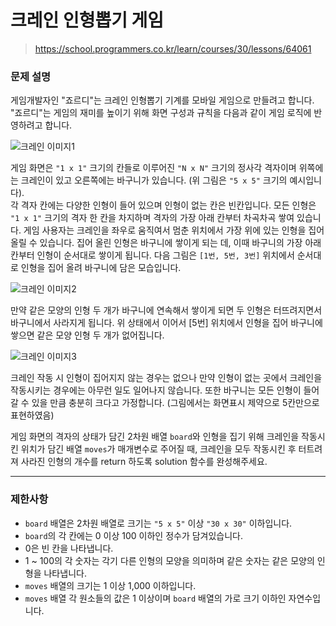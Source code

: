 # 크레인 인형뽑기 게임

> https://school.programmers.co.kr/learn/courses/30/lessons/64061

### 문제 설명

게임개발자인 "죠르디"는 크레인 인형뽑기 기계를 모바일 게임으로 만들려고 합니다.  
"죠르디"는 게임의 재미를 높이기 위해 화면 구성과 규칙을 다음과 같이 게임 로직에 반영하려고 합니다.

![크레인 이미지1](https://user-images.githubusercontent.com/42595869/178921891-9de45bf1-1e24-401e-817d-7a2f76f5ea34.png)

게임 화면은 `"1 x 1"` 크기의 칸들로 이루어진 `"N x N"` 크기의 정사각 격자이며 위쪽에는 크레인이 있고 오른쪽에는 바구니가 있습니다. (위 그림은 `"5 x 5"` 크기의 예시입니다).  
각 격자 칸에는 다양한 인형이 들어 있으며 인형이 없는 칸은 빈칸입니다. 모든 인형은 `"1 x 1"` 크기의 격자 한 칸을 차지하며 격자의 가장 아래 칸부터 차곡차곡 쌓여 있습니다. 게임 사용자는 크레인을 좌우로 움직여서 멈춘 위치에서 가장 위에 있는 인형을 집어 올릴 수 있습니다. 집어 올린 인형은 바구니에 쌓이게 되는 데, 이때 바구니의 가장 아래 칸부터 인형이 순서대로 쌓이게 됩니다. 다음 그림은 `[1번, 5번, 3번]` 위치에서 순서대로 인형을 집어 올려 바구니에 담은 모습입니다.

![크레인 이미지2](https://user-images.githubusercontent.com/42595869/178922717-0d28d57b-e2e4-4fab-a65f-9efd065cd1eb.png)

만약 같은 모양의 인형 두 개가 바구니에 연속해서 쌓이게 되면 두 인형은 터뜨려지면서 바구니에서 사라지게 됩니다. 위 상태에서 이어서 [5번] 위치에서 인형을 집어 바구니에 쌓으면 같은 모양 인형 두 개가 없어집니다.

![크레인 이미지3](https://user-images.githubusercontent.com/42595869/178923324-00b6a7d0-27c6-42e1-a9f8-debaef39d6ae.gif)

크레인 작동 시 인형이 집어지지 않는 경우는 없으나 만약 인형이 없는 곳에서 크레인을 작동시키는 경우에는 아무런 일도 일어나지 않습니다. 또한 바구니는 모든 인형이 들어갈 수 있을 만큼 충분히 크다고 가정합니다. (그림에서는 화면표시 제약으로 5칸만으로 표현하였음)  

게임 화면의 격자의 상태가 담긴 2차원 배열 `board`와 인형을 집기 위해 크레인을 작동시킨 위치가 담긴 배열 `moves`가 매개변수로 주어질 때, 크레인을 모두 작동시킨 후 터트려져 사라진 인형의 개수를 return 하도록 solution 함수를 완성해주세요.

-----

### 제한사항

- `board` 배열은 2차원 배열로 크기는 `"5 x 5"` 이상 `"30 x 30"` 이하입니다.
- `board`의 각 칸에는 0 이상 100 이하인 정수가 담겨있습니다.
- 0은 빈 칸을 나타냅니다.
- 1 ~ 100의 각 숫자는 각기 다른 인형의 모양을 의미하며 같은 숫자는 같은 모양의 인형을 나타냅니다.
- `moves` 배열의 크기는 1 이상 1,000 이하입니다.
- `moves` 배열 각 원소들의 값은 1 이상이며 `board` 배열의 가로 크기 이하인 자연수입니다.